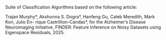 Suite of Classification Algorithms based on the following article: 

Trajan Murphy*, Akshunna S. Dogra*, Hanfeng Gu, Caleb Meredith, Mark Kon, Julio En-
rique Castrillion-Candas*, for the Alzheimer’s Disease Neuroimaging Initiative, FINDER:
Feature Inference on Noisy Datasets using Eigenspace Residuals, 2025.
